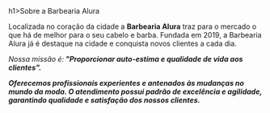  <!DOCTYPE html>
 <html lang="pt-br">
 <head>
 <meta charset="UTF-8">
 <title>Barbearia Alura </title>
 h1>Sobre a Barbearia Alura</h1> 
 <p>Localizada no coração da cidade a <strong>Barbearia Alura</strong> traz para o mercado o que há de melhor para o seu cabelo e barba. Fundada em 2019, a Barbearia Alura já é destaque na cidade e conquista novos clientes a cada dia.</p>
<p><em>Nossa missão é:<strong> "Proporcionar auto-estima e qualidade de vida aos clientes".</p>
Oferecemos profissionais experientes e antenados às mudanças no mundo da moda. O atendimento possui padrão de excelência e agilidade, garantindo qualidade e satisfação dos nossos clientes.

